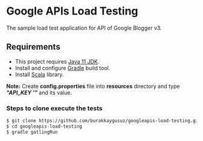 # Google APIs Load Testing

The sample load test application for API of Google Blogger v3.

## Requirements

 - This project requires [Java 11 JDK](https://adoptopenjdk.net/).
 - Install and configure [Gradle](https://gradle.org/install/) build tool.
 - Install [Scala](https://www.scala-lang.org/download/) library.

**Note:** Create **config.properties** file into **resources** directory and type ***"API_KEY '"*** and its value.

### Steps to clone execute the tests

 ```sh
 $ git clone https://github.com/burakkaygusuz/googleapis-load-testing.git
 $ cd googleapis-load-testing
 $ gradle gatlingRun
 ```



